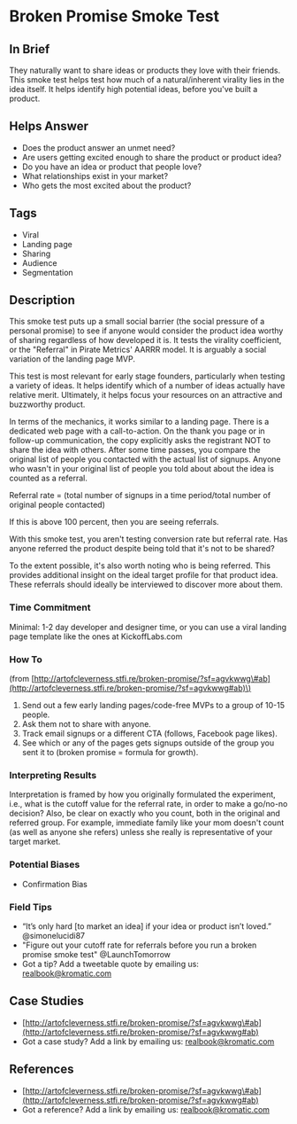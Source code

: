 # Broken Promise Smoke Test

## In Brief

They naturally want to share ideas or products they love with their friends. This smoke test helps test how much of a natural/inherent virality lies in the idea itself. It helps identify high potential ideas, before you've built a product.

## Helps Answer

* Does the product answer an unmet need?
* Are users getting excited enough to share the product or product idea?
* Do you have an idea or product that people love? 
* What relationships exist in your market? 
* Who gets the most excited about the product?

## Tags

* Viral
* Landing page
* Sharing
* Audience
* Segmentation

## Description

This smoke test puts up a small social barrier \(the social pressure of a personal promise\) to see if anyone would consider the product idea worthy of sharing regardless of how developed it is. It tests the virality coefficient, or the "Referral" in Pirate Metrics' AARRR model. It is arguably a social variation of the landing page MVP.

This test is most relevant for early stage founders, particularly when testing a variety of ideas. It helps identify which of a number of ideas actually have relative merit. Ultimately, it helps focus your resources on an attractive and buzzworthy product.

In terms of the mechanics, it works similar to a landing page. There is a dedicated web page with a call-to-action. On the thank you page or in follow-up communication, the copy explicitly asks the registrant NOT to share the idea with others. After some time passes, you compare the original list of people you contacted with the actual list of signups. Anyone who wasn't in your original list of people you told about about the idea is counted as a referral.

Referral rate = \(total number of signups in a time period/total number of original people contacted\)

If this is above 100 percent, then you are seeing referrals.

With this smoke test, you aren't testing conversion rate but referral rate. Has anyone referred the product despite being told that it's not to be shared?

To the extent possible, it's also worth noting who is being referred. This provides additional insight on the ideal target profile for that product idea. These referrals should ideally be interviewed to discover more about them.

### Time Commitment

Minimal: 1-2 day developer and designer time, or you can use a viral landing page template like the ones at KickoffLabs.com

### How To

\(from [http://artofcleverness.stfi.re/broken-promise/?sf=agvkwwg\#ab](http://artofcleverness.stfi.re/broken-promise/?sf=agvkwwg#ab)\)

1. Send out a few early landing pages/code-free MVPs to a group of 10-15 people.
2. Ask them not to share with anyone.
3. Track email signups or a different CTA \(follows, Facebook page likes\).
4. See which or any of the pages gets signups outside of the group you sent it to \(broken promise = formula for growth\).

### Interpreting Results

Interpretation is framed by how you originally formulated the experiment, i.e., what is the cutoff value for the referral rate, in order to make a go/no-no decision? Also, be clear on exactly who you count, both in the original and referred group. For example, immediate family like your mom doesn't count \(as well as anyone she refers\) unless she really is representative of your target market.

### Potential Biases

* Confirmation Bias

### Field Tips

* “It’s only hard \[to market an idea\] if your idea or product isn’t loved.” @simonelucidi87
* "Figure out your cutoff rate for referrals before you run a broken promise smoke test" @LaunchTomorrow
* Got a tip? Add a tweetable quote by emailing us: [realbook@kromatic.com](mailto:realbook@kromatic.com)

## Case Studies

* [http://artofcleverness.stfi.re/broken-promise/?sf=agvkwwg\#ab](http://artofcleverness.stfi.re/broken-promise/?sf=agvkwwg#ab)
* Got a case study? Add a link by emailing us: [realbook@kromatic.com](mailto:realbook@kromatic.com)

## References

* [http://artofcleverness.stfi.re/broken-promise/?sf=agvkwwg\#ab](http://artofcleverness.stfi.re/broken-promise/?sf=agvkwwg#ab)
* Got a reference? Add a link by emailing us: [realbook@kromatic.com](realbook@kromatic.com)



